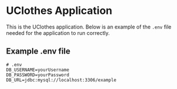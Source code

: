 # UClothes Application

This is the UClothes application. Below is an example of the `.env` file needed for the application to run correctly.

## Example .env file

```plaintext
# .env
DB_USERNAME=yourUsername
DB_PASSWORD=yourPassword
DB_URL=jdbc:mysql://localhost:3306/example
